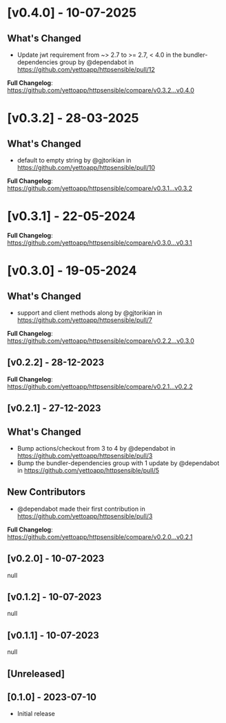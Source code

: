 # [v0.4.0] - 10-07-2025
## What's Changed
* Update jwt requirement from ~> 2.7 to >= 2.7, < 4.0 in the bundler-dependencies group by @dependabot in https://github.com/yettoapp/httpsensible/pull/12


**Full Changelog**: https://github.com/yettoapp/httpsensible/compare/v0.3.2...v0.4.0
# [v0.3.2] - 28-03-2025
## What's Changed
* default to empty string by @gjtorikian in https://github.com/yettoapp/httpsensible/pull/10


**Full Changelog**: https://github.com/yettoapp/httpsensible/compare/v0.3.1...v0.3.2
# [v0.3.1] - 22-05-2024
**Full Changelog**: https://github.com/yettoapp/httpsensible/compare/v0.3.0...v0.3.1
# [v0.3.0] - 19-05-2024
## What's Changed
* support  and  client methods along by @gjtorikian in https://github.com/yettoapp/httpsensible/pull/7


**Full Changelog**: https://github.com/yettoapp/httpsensible/compare/v0.2.2...v0.3.0
## [v0.2.2] - 28-12-2023
**Full Changelog**: https://github.com/yettoapp/httpsensible/compare/v0.2.1...v0.2.2
## [v0.2.1] - 27-12-2023
## What's Changed
* Bump actions/checkout from 3 to 4 by @dependabot in https://github.com/yettoapp/httpsensible/pull/3
* Bump the bundler-dependencies group with 1 update by @dependabot in https://github.com/yettoapp/httpsensible/pull/5

## New Contributors
* @dependabot made their first contribution in https://github.com/yettoapp/httpsensible/pull/3

**Full Changelog**: https://github.com/yettoapp/httpsensible/compare/v0.2.0...v0.2.1
## [v0.2.0] - 10-07-2023
null
## [v0.1.2] - 10-07-2023
null
## [v0.1.1] - 10-07-2023
null
## [Unreleased]

## [0.1.0] - 2023-07-10

- Initial release
